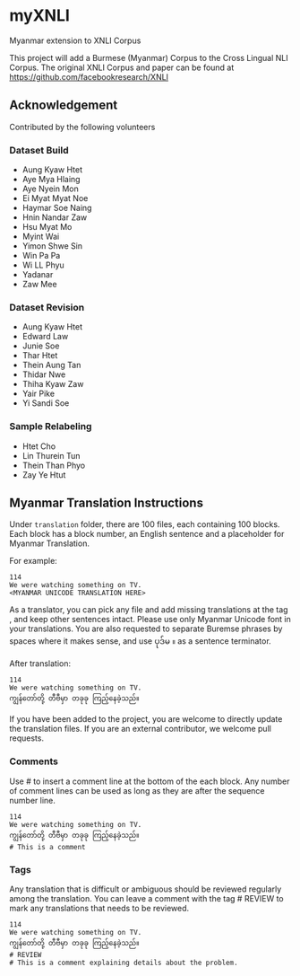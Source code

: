# myXNLI
Myanmar extension to XNLI Corpus

This project will add a Burmese (Myanmar) Corpus to the Cross Lingual NLI Corpus.
The original XNLI Corpus and paper can be found at https://github.com/facebookresearch/XNLI

## Acknowledgement
Contributed by the following volunteers

### Dataset Build
* Aung Kyaw Htet
* Aye Mya Hlaing
* Aye Nyein Mon
* Ei Myat Myat Noe
* Haymar Soe Naing
* Hnin Nandar Zaw
* Hsu Myat Mo
* Myint Wai
* Yimon Shwe Sin
* Win Pa Pa
* Wi LL Phyu
* Yadanar
* Zaw Mee

### Dataset Revision
* Aung Kyaw Htet
* Edward Law
* Junie Soe
* Thar Htet
* Thein Aung Tan
* Thidar Nwe
* Thiha Kyaw Zaw
* Yair Pike
* Yi Sandi Soe
  
### Sample Relabeling
* Htet Cho
* Lin Thurein Tun
* Thein Than Phyo
* Zay Ye Htut

## Myanmar Translation Instructions

Under `translation` folder, there are 100 files, each containing 100 blocks. Each block has a block number, an English sentence and a placeholder for Myanmar Translation.

For example:
```
114
We were watching something on TV.
<MYANMAR UNICODE TRANSLATION HERE>
```

As a translator, you can pick any file and add missing translations at the tag <MYANMAR UNICODE TRANSLATION HERE>, and keep other sentences intact. Please use only Myanmar Unicode font in your translations. You are also requested to separate Buremse phrases by spaces where it makes sense, and use ပုဒ်မ `။` as a sentence terminator.

After translation:
```
114
We were watching something on TV.
ကျွန်တော်တို့ တီဗီမှာ တခုခု ကြည့်နေခဲ့သည်။
```

If you have been added to the project, you are welcome to directly update the translation files.
If you are an external contributor, we welcome pull requests.

### Comments 
 
Use # to insert a comment line at the bottom of the each block.
Any number of comment lines can be used as long as they are after the sequence number line.
 
```
114
We were watching something on TV.
ကျွန်တော်တို့ တီဗီမှာ တခုခု ကြည့်နေခဲ့သည်။
# This is a comment
```

 
### Tags
 
Any translation that is difficult or ambiguous should be reviewed regularly among the translation.
You can leave a comment with the tag # REVIEW to mark any translations that needs to be reviewed.
 
```
114
We were watching something on TV.
ကျွန်တော်တို့ တီဗီမှာ တခုခု ကြည့်နေခဲ့သည်။
# REVIEW
# This is a comment explaining details about the problem.
```
